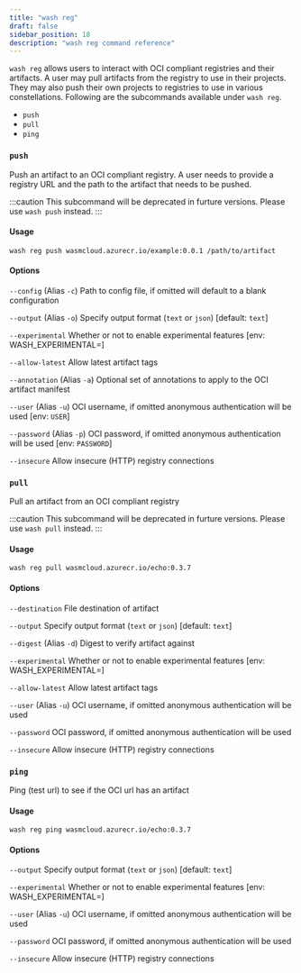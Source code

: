 ```yaml
---
title: "wash reg"
draft: false
sidebar_position: 18
description: "wash reg command reference"
--- 
```


`wash reg` allows users to interact with OCI compliant registries and their artifacts. A user may pull artifacts from the registry to use in their projects. They may also push their own projects to registries to use in various constellations. Following are the subcommands available under `wash reg`.

- `push`
- `pull`
- `ping` 

### `push`
Push an artifact to an OCI compliant registry. A user needs to provide a registry URL and the path to the artifact that needs to be pushed.

:::caution
This subcommand will be deprecated in furture versions. Please use `wash push` instead.
:::

#### Usage
```
wash reg push wasmcloud.azurecr.io/example:0.0.1 /path/to/artifact
```

#### Options

`--config` (Alias `-c`) Path to config file, if omitted will default to a blank configuration

`--output` (Alias `-o`) Specify output format (`text` or `json`) [default: `text`]

`--experimental` Whether or not to enable experimental features [env: WASH_EXPERIMENTAL=]

`--allow-latest` Allow latest artifact tags

`--annotation` (Alias `-a`) Optional set of annotations to apply to the OCI artifact manifest

`--user` (Alias `-u`) OCI username, if omitted anonymous authentication will be used [env: `USER`]

`--password` (Alias `-p`) OCI password, if omitted anonymous authentication will be used [env: `PASSWORD`]

`--insecure` Allow insecure (HTTP) registry connections

### `pull`
Pull an artifact from an OCI compliant registry

:::caution
This subcommand will be deprecated in furture versions. Please use `wash pull` instead.
:::

#### Usage
```
wash reg pull wasmcloud.azurecr.io/echo:0.3.7
```

#### Options

`--destination` File destination of artifact

`--output` Specify output format (`text` or `json`) [default: `text`]

`--digest` (Alias `-d`) Digest to verify artifact against

`--experimental` Whether or not to enable experimental features [env: WASH_EXPERIMENTAL=]

`--allow-latest` Allow latest artifact tags

`--user` (Alias `-u`) OCI username, if omitted anonymous authentication will be used

`--password` OCI password, if omitted anonymous authentication will be used

`--insecure` Allow insecure (HTTP) registry connections

### `ping`
Ping (test url) to see if the OCI url has an artifact

#### Usage
```
wash reg ping wasmcloud.azurecr.io/echo:0.3.7
```

#### Options

`--output` Specify output format (`text` or `json`) [default: `text`]

`--experimental` Whether or not to enable experimental features [env: WASH_EXPERIMENTAL=]

`--user` (Alias `-u`) OCI username, if omitted anonymous authentication will be used

`--password` OCI password, if omitted anonymous authentication will be used

`--insecure` Allow insecure (HTTP) registry connections